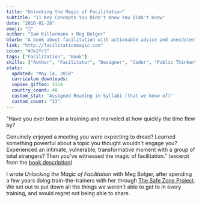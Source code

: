 ```yaml
---
title: "Unlocking the Magic of Facilitation"
subtitle: "11 Key Concepts You Didn't Know You Didn't Know"
date: "2016-01-28"
emoji: "🌟"
author: "Sam Killermann + Meg Bolger"
blurb: "A book about facilitation with actionable advice and anecdotes"
link: "http://facilitationmagic.com"
color: "#7e2fc3"
tags: ["Facilitation", "Book"]
skills: ["Author", "Facilitator", "Designer", "Coder", "Public Thinker"]
stats:
  updated: "May 14, 2018"
  curriculum_downloads:
  copies_gifted: 3154
  country_count: 48
  custom_stat: "Assigned Reading in Syllabi (that we know of)"
  custom_count: "23"
---
```


"Have you ever been in a training and marveled at how quickly the time flew by?

Genuinely enjoyed a meeting you were expecting to dread? Learned something powerful about a topic you thought wouldn't engage you? Experienced an intimate, vulnerable, transformative moment with a group of total strangers? Then you've witnessed the magic of facilitation." (excerpt from the [book description](https://www.amazon.com/Unlocking-Magic-Facilitation-Sam-Killermann/dp/0989760235))

I wrote _Unlocking the Magic of Facilitation_ with Meg Bolger, after spending a few years doing train-the-trainers with her through [The Safe Zone Project](http://thesafezoneproject.com). We set out to put down all the things we weren't able to get to in every training, and would regret not being able to share.
